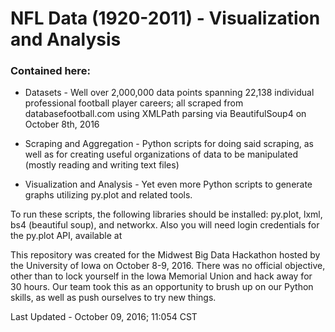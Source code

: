 # NFL Data (1920-2011) - Visualization and Analysis

### Contained here:

* Datasets - Well over 2,000,000 data points spanning 22,138 individual professional football player careers; all scraped from         databasefootball.com using XMLPath parsing via BeautifulSoup4 on October 8th, 2016
  
* Scraping and Aggregation - Python scripts for doing said scraping, as well as for creating useful organizations of data to be manipulated (mostly reading and writing text files)
  
* Visualization and Analysis - Yet even more Python scripts to generate graphs utilizing py.plot and related tools.
  
  
  
To run these scripts, the following libraries should be installed: py.plot, lxml, bs4 (beautiful soup), and networkx. Also you will need login credentials for the py.plot API, available at 

This repository was created for the Midwest Big Data Hackathon hosted by the University of Iowa on October 8-9, 2016. There was no official objective, other than to lock yourself in the Iowa Memorial Union and hack away for 30 hours. Our team took this as an opportunity to brush up on our Python skills, as well as push ourselves to try new things.

Last Updated - October 09, 2016; 11:054 CST 

